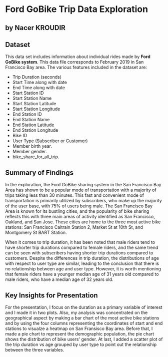 # Ford GoBike Trip Data Exploration
## by Nacer KROUDIR


## Dataset
This data set includes information about individual rides made by **Ford GoBike system**. This data file corresponds to February 2019 in San Francisco Bay area. The various features included in the dataset are:
- Trip Duration (seconds)
- Start Time along with date
- End Time along with date
- Start Station ID
- Start Station Name
- Start Station Latitude
- Start Station Longitude 
- End Station ID
- End Station Name
- End Station Latitude
- End Station Longitude
- Bike ID
- User Type (Subscriber or Customer)
- Member birth year.
- Member gender.
- bike_share_for_all_trip.


## Summary of Findings
In the exploration, the Ford GoBike sharing system in the San Francisco Bay Area has shown to be a popular mode of transportation with a majority of trips taking less than 30 minutes. This fast and convenient mode of transportation is primarily utilized by subscribers, who make up the majority of the user base, with 75% of users being male. The San Francisco Bay Area is known for its bustling cities, and the popularity of bike sharing reflects this with three main areas of activity identified as San Francisco, Oakland, and San Jose. These cities are home to the three most active bike stations: San Francisco Caltrain Station 2, Market St at 10th St, and Montgomery St BART Station.

When it comes to trip duration, it has been noted that male riders tend to have shorter trip durations compared to female riders, and the same trend can be seen with subscribers having shorter trip durations compared to customers. Despite the differences in trip duration, the distributions of age with respect to user type are similar, leading to the conclusion that there is no relationship between age and user type. However, it is worth mentioning that female riders have a younger median age of 31 years old compared to male riders, who have a median age of 32 years old.

## Key Insights for Presentation

For the presentation, I focus on the duration as a primary variable of interest and I made it in two plots. Also, my analysis was concentrated on the geographical aspect by making a bar chart of the most active bike stations and by using the four columns representing the coordinates of start and end stations to visualze a heatmap on San Fransisco Bay area.
Before that, I made a pie chart to represent the demographic population, the pie chart shows the distribution of bike users' gender. At last, I added a scatter plot of the trip duration vs age grouped by user type to point out the relationship between the three variables.